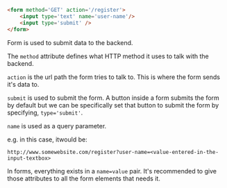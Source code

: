 
```html
<form method='GET' action='/register'>
    <input type='text' name='user-name'/>
    <input type='submit' />
</form>
```

Form is used to submit data to the backend.

The `method` attribute defines what HTTP method it uses to talk with the backend.

`action` is the url path the form tries to talk to. This is where the form sends it's data to.

`submit` is used to submit the form. A button inside a form submits the form by default but we can be specifically set that button to submit the form by specifying, `type='submit'`.

`name` is used as a query parameter.

e.g. in this case, itwould be:

`http://www.somewebsite.com/register?user-name=<value-entered-in-the-input-textbox>`

In forms, everything exists in a `name=value` pair. It's recommended to give those attributes to all the form elements that needs it.
